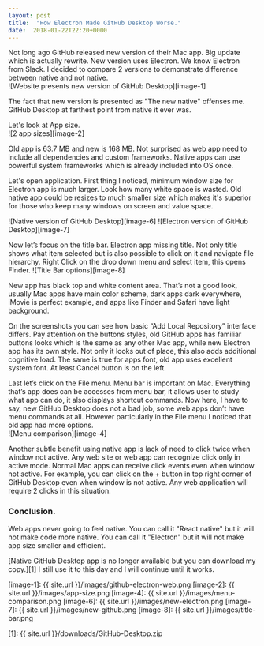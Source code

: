 ```yaml
---
layout: post
title:  "How Electron Made GitHub Desktop Worse."
date:  2018-01-22T22:20+0000
---
```


Not long ago GitHub released new version of their Mac app. Big update which is actually rewrite. New version uses Electron. We know Electron from Slack. I decided to compare 2 versions to demonstrate difference between native and not native.  
![Website presents new version of GitHub Desktop][image-1]

The fact that new version is presented as "The new native" offenses me. GitHub Desktop at farthest point from native it ever was.

Let's look at App size.  
![2 app sizes][image-2]

Old app is 63.7 MB and new is 168 MB. Not surprised as web app need to include all dependencies and custom frameworks. Native apps can use powerful system frameworks which is already included into OS once.

Let's open application. First thing I noticed, minimum window size for Electron app is much larger. Look how many white space is wasted. Old native app could be resizes to much smaller size which makes it's superior for those who keep many windows on screen and value space.
 
![Native version of GitHub Desktop][image-6]
![Electron version of GitHub Desktop][image-7]

Now let’s focus on the title bar. Electron app missing title. Not only title shows what item selected but is also possible to click on it and navigate file hierarchy. Right Click on the drop down menu and select item, this opens Finder. 
![Title Bar options][image-8]

New app has black top and white content area. That’s not a good look, usually Mac apps have main color scheme, dark apps dark everywhere, iMovie is perfect example, and apps like Finder and Safari have light background.

On the screenshots you can see how basic “Add Local Repository” interface differs. Pay attention on the buttons styles, old GitHub apps has familiar buttons looks which is the same as any other Mac app, while new Electron app has its own style. Not only it looks out of place, this also adds additional cognitive load. The same is true for apps font, old app uses excellent system font. At least Cancel button is on the left.

Last let’s click on the File menu. Menu bar is important on Mac. Everything that’s app does can be accesses from menu bar, it allows user to study what app can do, it also displays shortcut commands. Now here, I have to say, new GitHub Desktop does not a bad job, some web apps don’t have menu commands at all. However particularly in the File menu I noticed that old app had more options.  
![Menu comparison][image-4]

Another subtle benefit using native app is lack of need to click twice when window not active. Any web site or web app can recognize click only in active mode. Normal Mac apps can receive click events even when window not active. For example, you can click on the + button in top right corner of GitHub Desktop even when window is not active. Any web application will require 2 clicks in this situation.  

### Conclusion.  
Web apps never going to feel native. You can call it "React native" but it will not make code more native. You can call it "Electron" but it will not make app size smaller and efficient. 

[Native GitHub Desktop app is no longer available but you can download my copy.][1] I still use it to this day and I will continue until it works.

[image-1]:	{{ site.url }}/images/github-electron-web.png
[image-2]:	{{ site.url }}/images/app-size.png
[image-4]:	{{ site.url }}/images/menu-comparison.png
[image-6]:	{{ site.url }}/images/new-electron.png
[image-7]:	{{ site.url }}/images/new-github.png
[image-8]:	{{ site.url }}/images/title-bar.png

[1]: {{ site.url }}/downloads/GitHub-Desktop.zip
